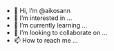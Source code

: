 - 👋 Hi, I’m @aikosann
- 👀 I’m interested in ...
- 🌱 I’m currently learning ...
- 💞️ I’m looking to collaborate on ...
- 📫 How to reach me ...

<!---
aikosann/aikosann is a ✨ special ✨ repository because its `README.md` (this file) appears on your GitHub profile.
You can click the Preview link to take a look at your changes.
--->
